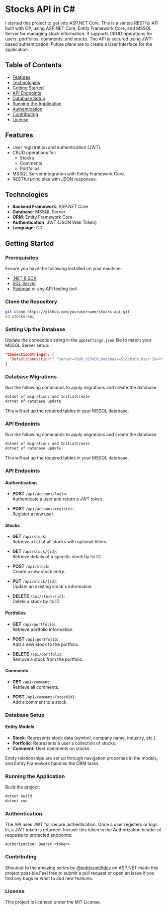 # Stocks API in C#

I started this project to get into ASP.NET Core. This is a simple RESTful API built with C#, using ASP.NET Core, Entity Framework Core, and MSSQL Server for managing stock information. It supports CRUD operations for users, portfolios, comments, and stocks. The API is secured using JWT-based authentication. Future plans are to create a User Interface for the application.

## Table of Contents

-   [Features](#features)
-   [Technologies](#technologies)
-   [Getting Started](#getting-started)
-   [API Endpoints](#api-endpoints)
-   [Database Setup](#database-setup)
-   [Running the Application](#running-the-application)
-   [Authentication](#authentication)
-   [Contributing](#contributing)
-   [License](#license)

## Features

-   User registration and authentication (JWT).
-   CRUD operations for:
    -   Stocks
    -   Comments
    -   Portfolios
-   MSSQL Server integration with Entity Framework Core.
-   RESTful principles with JSON responses.

## Technologies

-   **Backend Framework**: ASP.NET Core
-   **Database**: MSSQL Server
-   **ORM**: Entity Framework Core
-   **Authentication**: JWT (JSON Web Token)
-   **Language**: C#

## Getting Started

### Prerequisites

Ensure you have the following installed on your machine:

-   [.NET 8 SDK](https://dotnet.microsoft.com/download/dotnet/8.0)
-   [SQL Server](https://www.microsoft.com/en-us/sql-server/sql-server-downloads)
-   [Postman](https://www.postman.com/downloads/) or any API testing tool

### Clone the Repository

```bash
git clone https://github.com/yourusername/stocks-api.git
cd stocks-api
```

### Setting Up the Database

Update the connection string in the `appsettings.json` file to match your MSSQL Server setup:

```json
"ConnectionStrings": {
  "DefaultConnection": "Server=YOUR_SERVER;Database=StocksDb;User Id=YOUR_USER;Password=YOUR_PASSWORD;"
}
```

### Database Migrations

Run the following commands to apply migrations and create the database:

```bash
dotnet ef migrations add InitialCreate
dotnet ef database update
```

This will set up the required tables in your MSSQL database.

### API Endpoints

Run the following commands to apply migrations and create the database:

```bash
dotnet ef migrations add InitialCreate
dotnet ef database update
```

This will set up the required tables in your MSSQL database.

### API Endpoints

#### Authentication

-   **POST** `/api/account/login`:  
    Authenticate a user and return a JWT token.

-   **POST** `/api/account/register`:  
    Register a new user.

#### Stocks

-   **GET** `/api/stock`:  
    Retrieve a list of all stocks with optional filters.

-   **GET** `/api/stock/{id}`:  
    Retrieve details of a specific stock by its ID.

-   **POST** `/api/stock`:  
    Create a new stock entry.

-   **PUT** `/api/stock/{id}`:  
    Update an existing stock's information.

-   **DELETE** `/api/stock/{id}`:  
    Delete a stock by its ID.

#### Portfolios

-   **GET** `/api/portfolio`:  
    Retrieve portfolio information.

-   **POST** `/api/portfolio`:  
    Add a new stock to the portfolio.

-   **DELETE** `/api/portfolio`:  
    Remove a stock from the portfolio.

#### Comments

-   **GET** `/api/comment`:  
    Retrieve all comments.

-   **POST** `/api/comment/{stockId}`:  
    Add a comment to a stock.

### Database Setup

#### Entity Models

-   **Stock**: Represents stock data (symbol, company name, industry, etc.).
-   **Portfolio**: Represents a user's collection of stocks.
-   **Comment**: User comments on stocks.

Entity relationships are set up through navigation properties in the models, and Entity Framework handles the ORM tasks.

### Running the Application

Build the project:

```bash
dotnet build
dotnet run
```

### Authentication

The API uses JWT for secure authentication. Once a user registers or logs in, a JWT token is returned. Include this token in the Authorization header of requests to protected endpoints:

```http
Authorization: Bearer <token>
```

### Contributing

Shoutout to the amazing series by [@teddysmithdev](https://twitter.com/teddysmithdev) on ASP.NET made this project possible.Feel free to submit a pull request or open an issue if you find any bugs or want to add new features.

### License

This project is licensed under the MIT License.
